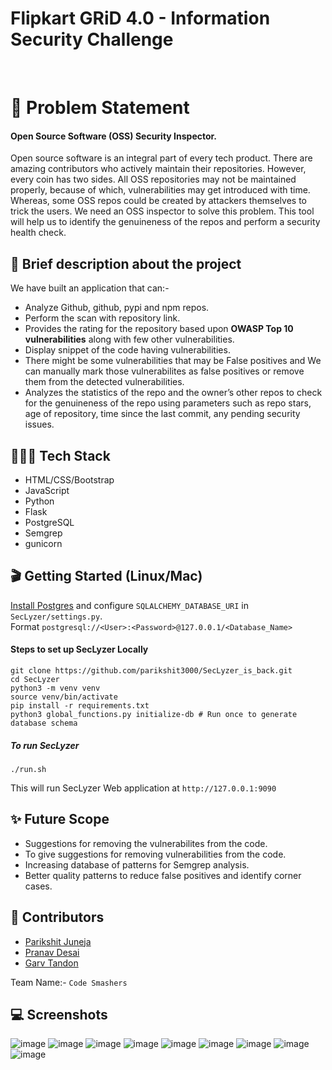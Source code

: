 # Flipkart GRiD 4.0 - Information Security Challenge

<br>

# 🎡 Problem Statement
#### Open Source Software (OSS) Security Inspector.<br>
Open source software is an integral part of every tech product. There are amazing contributors who actively maintain their repositories. However, every coin has two sides. All OSS repositories may not be maintained properly, because of which, vulnerabilities may get introduced with time. Whereas, some OSS repos could be created by attackers themselves to trick the users. We need an OSS inspector to solve this problem. This tool will help us to identify the genuineness of the repos and perform a security health check.

## 💎 Brief description about the project
We have built an application that can:- <br>
 - Analyze Github, github, pypi and npm repos. <br>
 - Perform the scan with repository link. <br>
 - Provides the rating for the repository based upon <b>OWASP Top 10 vulnerabilities</b> along with few other vulnerabilities. <br>
 - Display snippet of the code having vulnerabilities. <br>
 - There might be some vulnerabilities that may be False positives and We can manually mark those vulnerabilites as false positives or remove them from the detected vulnerabilities.
 - Analyzes the statistics of the repo and the owner’s other repos to check for the genuineness of the repo using parameters such as repo stars, age of repository, time since the last commit, any pending security issues. <br>
 
## 👩🏻‍💻 Tech Stack
 - HTML/CSS/Bootstrap
 - JavaScript
 - Python
 - Flask
 - PostgreSQL
 - Semgrep
 - gunicorn


## 🎬 Getting Started (Linux/Mac)
<a href="https://adamtheautomator.com/install-postgresql-on-a-ubuntu/">Install Postgres</a> and configure `SQLALCHEMY_DATABASE_URI` in `SecLyzer/settings.py`.<br>Format `postgresql://<User>:<Password>@127.0.0.1/<Database_Name>`

#### Steps to set up SecLyzer Locally
```
git clone https://github.com/parikshit3000/SecLyzer_is_back.git
cd SecLyzer
python3 -m venv venv
source venv/bin/activate
pip install -r requirements.txt
python3 global_functions.py initialize-db # Run once to generate database schema
```

##### To run SecLyzer
`./run.sh`

This will run SecLyzer Web application at `http://127.0.0.1:9090`

## ✨ Future Scope
 - Suggestions for removing the vulnerabilites from the code.
 - To give suggestions for removing vulnerabilities from the code.
 - Increasing database of patterns for Semgrep analysis.
 - Better quality patterns to reduce false positives and identify corner cases.
 

 
## 👫 Contributors 
* [Parikshit Juneja](https://github.com/parikshit3000)
* [Pranav Desai](https://github.com/pranavvdesai)
* [Garv Tandon](https://github.com/garvsgit)

Team Name:- `Code Smashers`


## 💻 Screenshots
![image](https://user-images.githubusercontent.com/81351479/182050450-d911f2a0-d35a-41cb-86f5-29c4f0d7078c.png)
![image](https://user-images.githubusercontent.com/81351479/182050461-99b015c3-7b34-4203-9012-e243e1cbf86e.png)
![image](https://user-images.githubusercontent.com/81351479/182050474-e148d540-bee8-48f1-b893-88085489efb2.png)
![image](https://user-images.githubusercontent.com/81351479/182050483-7eee5285-ccb6-4c67-816b-f81410965b70.png)
![image](https://user-images.githubusercontent.com/81351479/182050489-4cb3789d-8942-43b3-8f36-32863e99464b.png)
![image](https://user-images.githubusercontent.com/81351479/182050492-1809628e-3ef0-47d2-9538-3ca302e97cb3.png)
![image](https://user-images.githubusercontent.com/81351479/182050499-09e25ff9-cfca-495d-b9b9-ef2082be6ee2.png)
![image](https://user-images.githubusercontent.com/81351479/182050513-65a1cb79-5308-4909-9cae-873fedd04c7f.png)
![image](https://user-images.githubusercontent.com/81351479/182050517-bc81178b-c3b4-4bf1-87e2-904770f90e2e.png)
